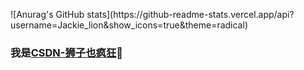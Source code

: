

<p>
  ![Anurag's GitHub stats](https://github-readme-stats.vercel.app/api?username=Jackie_lion&show_icons=true&theme=radical)
</p>

### 我是<a href="https://lions.blog.csdn.net">CSDN-狮子也疯狂</a>🦁
